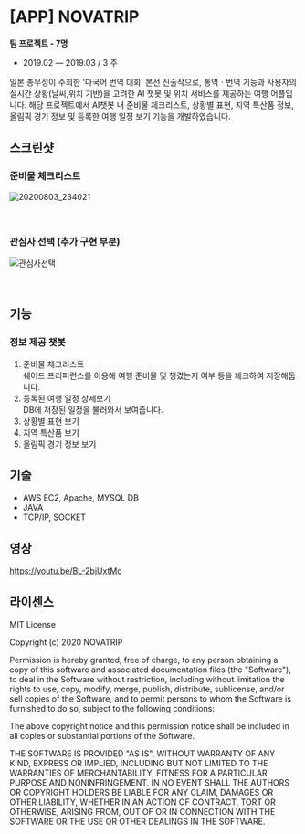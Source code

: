 # [APP] NOVATRIP

 **팀 프로젝트 - 7명**
 * 2019.02 — 2019.03 / 3 주

일본 총무성이 주최한 '다국어 번역 대회' 본선 진출작으로, 통역ㆍ번역 기능과 사용자의 실시간 상황(날씨,위치 기반)을 고려한 AI 챗봇 및 위치 서비스를 제공하는 여행 어플입니다. 해당 프로젝트에서 AI챗봇 내 준비물 체크리스트, 상황별 표현, 지역 특산품 정보, 올림픽 경기 정보 및 등록한 여행 일정 보기 기능을 개발하였습니다.

## 스크린샷


### 준비물 체크리스트
<div>
<img src="https://user-images.githubusercontent.com/68500631/89737475-349a9f00-daac-11ea-9cd5-79353560785a.jpg" alt="20200803_234021">
<br><br><br>
</div>

### 관심사 선택 (추가 구현 부분)
<div>
<img src="https://user-images.githubusercontent.com/68500631/89737478-37958f80-daac-11ea-9a16-6517df98a18d.png" alt="관심사선택">
<br><br><br>
</div>

## 기능
### 정보 제공 챗봇
1. 준비물 체크리스트
<br>쉐어드 프리퍼런스를 이용해 여행 준비물 및 챙겼는지 여부 등을 체크하여 저장해둡니다.
2. 등록된 여행 일정 상세보기
<br>DB에 저장된 일정을 불러와서 보여줍니다.
3. 상황별 표현 보기
4. 지역 특산품 보기
5. 올림픽 경기 정보 보기

## 기술
* AWS EC2, Apache, MYSQL DB
* JAVA
* TCP/IP, SOCKET

## 영상
https://youtu.be/BL-2bjUxtMo

## 라이센스

MIT License

Copyright (c) 2020 NOVATRIP

Permission is hereby granted, free of charge, to any person obtaining a copy of this software and associated documentation files (the "Software"), to deal in the Software without restriction, including without limitation the rights to use, copy, modify, merge, publish, distribute, sublicense, and/or sell copies of the Software, and to permit persons to whom the Software is furnished to do so, subject to the following conditions:

The above copyright notice and this permission notice shall be included in all copies or substantial portions of the Software.

THE SOFTWARE IS PROVIDED "AS IS", WITHOUT WARRANTY OF ANY KIND, EXPRESS OR IMPLIED, INCLUDING BUT NOT LIMITED TO THE WARRANTIES OF MERCHANTABILITY, FITNESS FOR A PARTICULAR PURPOSE AND NONINFRINGEMENT. IN NO EVENT SHALL THE AUTHORS OR COPYRIGHT HOLDERS BE LIABLE FOR ANY CLAIM, DAMAGES OR OTHER LIABILITY, WHETHER IN AN ACTION OF CONTRACT, TORT OR OTHERWISE, ARISING FROM, OUT OF OR IN CONNECTION WITH THE SOFTWARE OR THE USE OR OTHER DEALINGS IN THE SOFTWARE.
